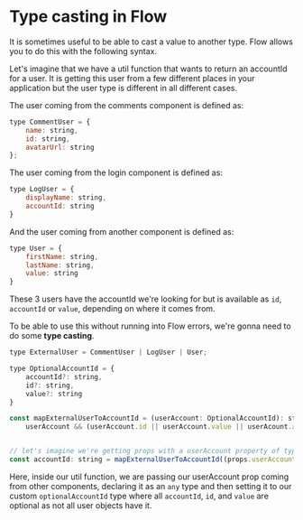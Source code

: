 # Type casting in Flow

It is sometimes useful to be able to cast a value to another type. Flow allows you to do this with the following syntax.

Let's imagine that we have a util function that wants to return an accountId for a user. It is getting this user from a few different places in your application but the user type is different in all different cases.

The user coming from the comments component is defined as:

```js
type CommentUser = {
    name: string,
    id: string,
    avatarUrl: string
};
```

The user coming from the login component is defined as:

```js
type LogUser = {
    displayName: string,
    accountId: string
}
```

And the user coming from another component is defined as:

```js
type User = {
    firstName: string,
    lastName: string,
    value: string
}
```

These 3 users have the accountId we're looking for but is available as `id`, `accountId` or `value`, depending on where it comes from.

To be able to use this without running into Flow errors, we're gonna need to do some **type casting**.

```javascript
type ExternalUser = CommentUser | LogUser | User;

type OptionalAccountId = {
    accountId?: string,
    id?: string,
    value?: string
}

const mapExternalUserToAccountId = (userAccount: OptionalAccountId): string =>
    userAccount && (userAccount.id || userAccount.value || userAcount.accoutId)


// let's imagine we're getting props with a userAccount property of type ExternalUser.
const accountId: string = mapExternalUserToAccountId((props.userAccount: any): OptionalAccountId);
```

Here, inside our util function, we are passing our userAccount prop coming from other components, declaring it as an `any` type and then setting it to our custom `optionalAccountId` type where all `accountId`, `id`, and `value` are optional as not all user objects have it.
 
